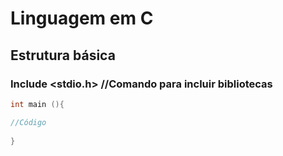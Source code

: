# Linguagem em C
## Estrutura básica
### Include <stdio.h> //Comando para incluir bibliotecas

```c
int main (){

//Código
   
}
```
